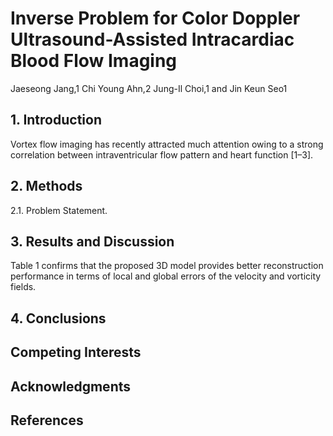 # Inverse Problem for Color Doppler Ultrasound-Assisted Intracardiac Blood Flow Imaging
Jaeseong Jang,1 Chi Young Ahn,2 Jung-Il Choi,1 and Jin Keun Seo1

## 1. Introduction
Vortex flow imaging has recently attracted much attention owing to a strong correlation between intraventricular flow pattern and heart function [1–3].

## 2. Methods
2.1. Problem Statement.

## 3. Results and Discussion
Table 1 confirms that the proposed 3D model provides better reconstruction performance in terms of local and global errors of the velocity and vorticity fields.


## 4. Conclusions

## Competing Interests

## Acknowledgments

## References



